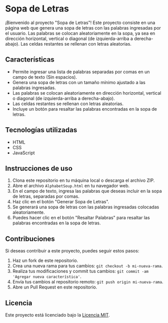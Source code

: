 # Sopa de Letras

¡Bienvenido al proyecto "Sopa de Letras"! Este proyecto consiste en una página web que genera una sopa de letras con las palabras ingresadas por el usuario. 
Las palabras se colocan aleatoriamente en la sopa, ya sea en dirección horizontal, vertical o diagonal (de izquierda-arriba a derecha-abajo). Las celdas restantes se rellenan con letras aleatorias.

## Características

- Permite ingresar una lista de palabras separadas por comas en un campo de texto (Sin espacios).
- Genera una sopa de letras con un tamaño mínimo ajustado a las palabras ingresadas.
- Las palabras se colocan aleatoriamente en dirección horizontal, vertical o diagonal (de izquierda-arriba a derecha-abajo).
- Las celdas restantes se rellenan con letras aleatorias.
- Incluye un botón para resaltar las palabras encontradas en la sopa de letras.

## Tecnologías utilizadas

- HTML
- CSS
- JavaScript

## Instrucciones de uso

1. Clona este repositorio en tu máquina local o descarga el archivo ZIP.
2. Abre el archivo `AlphabetSoup.html` en tu navegador web.
3. En el campo de texto, ingresa las palabras que deseas incluir en la sopa de letras, separadas por comas.
4. Haz clic en el botón "Generar Sopa de Letras".
5. Se generará una sopa de letras con las palabras ingresadas colocadas aleatoriamente.
6. Puedes hacer clic en el botón "Resaltar Palabras" para resaltar las palabras encontradas en la sopa de letras.

## Contribuciones

Si deseas contribuir a este proyecto, puedes seguir estos pasos:

1. Haz un fork de este repositorio.
2. Crea una nueva rama para tus cambios: `git checkout -b mi-nueva-rama`.
3. Realiza tus modificaciones y commit tus cambios: `git commit -am 'Agregar nueva característica'`.
4. Envía tus cambios al repositorio remoto: `git push origin mi-nueva-rama`.
5. Abre un Pull Request en este repositorio.

## Licencia

Este proyecto está licenciado bajo la [Licencia MIT](LICENSE).
